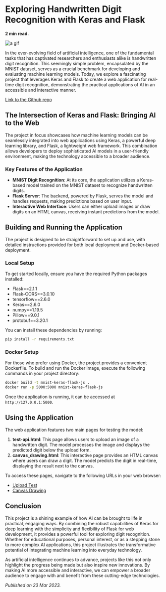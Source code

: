 # Exploring Handwritten Digit Recognition with Keras and Flask

**2 min read.**

![a gif](https://github.com/louispaulet/louispaulet.github.io_old/blob/master/img/remote/ZeyTDf.gif?raw=true)

In the ever-evolving field of artificial intelligence, one of the fundamental tasks that has captivated researchers and enthusiasts alike is handwritten digit recognition. This seemingly simple problem, encapsulated by the MNIST dataset, serves as a crucial benchmark for developing and evaluating machine learning models. Today, we explore a fascinating project that leverages Keras and Flask to create a web application for real-time digit recognition, demonstrating the practical applications of AI in an accessible and interactive manner.

[Link to the Github repo](https://github.com/louispaulet/MNIST-KERAS-FLASK-JS)

## The Intersection of Keras and Flask: Bringing AI to the Web

The project in focus showcases how machine learning models can be seamlessly integrated into web applications using Keras, a powerful deep learning library, and Flask, a lightweight web framework. This combination allows developers to deploy sophisticated AI models in a user-friendly environment, making the technology accessible to a broader audience.

### Key Features of the Application

- **MNIST Digit Recognition**: At its core, the application utilizes a Keras-based model trained on the MNIST dataset to recognize handwritten digits.
- **Flask Server**: The backend, powered by Flask, serves the model and handles requests, making predictions based on user input.
- **Interactive Web Interface**: Users can either upload images or draw digits on an HTML canvas, receiving instant predictions from the model.

## Building and Running the Application

The project is designed to be straightforward to set up and use, with detailed instructions provided for both local deployment and Docker-based deployment.

### Local Setup

To get started locally, ensure you have the required Python packages installed:

- Flask==2.1.1
- Flask-CORS==3.0.10
- tensorflow==2.6.0
- Keras==2.6.0
- numpy==1.19.5
- Pillow==9.0.1
- protobuf==3.20.1

You can install these dependencies by running:

```bash
pip install -r requirements.txt
```

### Docker Setup

For those who prefer using Docker, the project provides a convenient Dockerfile. To build and run the Docker image, execute the following commands in your project directory:

```bash
docker build -t mnist-keras-flask-js .
docker run -p 5000:5000 mnist-keras-flask-js
```

Once the application is running, it can be accessed at `http://127.0.0.1:5000`.

## Using the Application

The web application features two main pages for testing the model:

1. **test-api.html**: This page allows users to upload an image of a handwritten digit. The model processes the image and displays the predicted digit below the upload form.
2. **canvas_drawing.html**: This interactive page provides an HTML canvas where users can draw a digit. The model predicts the digit in real-time, displaying the result next to the canvas.

To access these pages, navigate to the following URLs in your web browser:

- [Upload Test](http://127.0.0.1:5000/static/test-api.html)
- [Canvas Drawing](http://127.0.0.1:5000/static/canvas_drawing.html)

## Conclusion

This project is a shining example of how AI can be brought to life in practical, engaging ways. By combining the robust capabilities of Keras for deep learning with the simplicity and flexibility of Flask for web development, it provides a powerful tool for exploring digit recognition. Whether for educational purposes, personal interest, or as a stepping stone to more complex AI applications, this project illustrates the transformative potential of integrating machine learning into everyday technology.

As artificial intelligence continues to advance, projects like this not only highlight the progress being made but also inspire new innovations. By making AI more accessible and interactive, we can empower a broader audience to engage with and benefit from these cutting-edge technologies.

*Published on 23 Mar 2023.*
